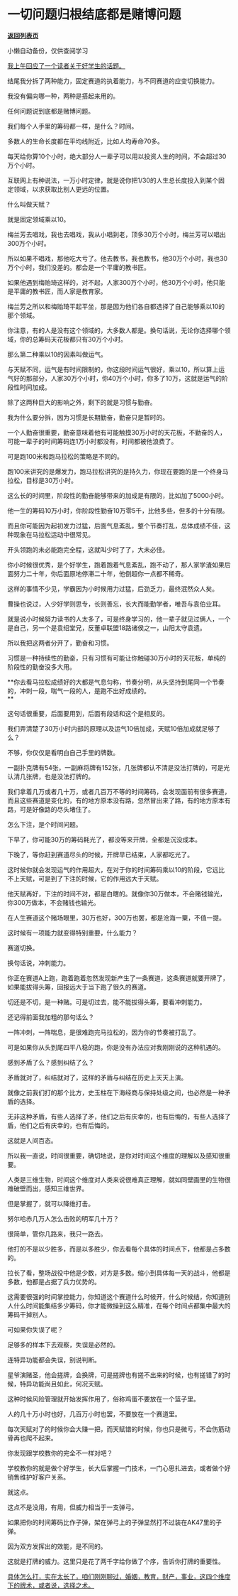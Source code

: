 # 一切问题归根结底都是赌博问题

[**返回列表页**](/gzh/记忆承载3)

小懒自动备份，仅供查阅学习

[我上午回应了一个读者关于好学生的话题。  
](http://mp.weixin.qq.com/s?__biz=MzU0MjYwNDU2Mw==&mid=2247511484&idx=1&sn=642b206ce2e171098b4ca8a6ceee54e1&chksm=fb1ac1c0cc6d48d64a0da30915c27e2bd214e11d2b4cb3051722201b5ec87df6e6ba1abbde28&scene=21#wechat_redirect)

结尾我分拆了两种能力，固定赛道的执着能力，与不同赛道的应变切换能力。

我没有偏向哪一种，两种是搭起来用的。  

任何问题说到底都是赌博问题。  

我们每个人手里的筹码都一样，是什么？时间。  

多数人的生命长度都在平均线附近，比如人均寿命70多。

每天给你算10个小时，绝大部分人一辈子可以用以投资人生的时间，不会超过30万个小时。  

互联网上有种说法，一万小时定律，就是说你把1/30的人生总长度投入到某个固定领域，以求获取比别人更远的位置。  

什么叫做天赋？  

就是固定领域乘以10。

梅兰芳去唱戏，我也去唱戏，我从小唱到老，顶多30万个小时，梅兰芳可以唱出300万个小时。

所以如果不唱戏，那他吃大亏了。他去教书，我也教书，他30万个小时，我也30万个小时，我们没差的。都会是一个平庸的教书匠。

如果他遇到梅贻琦这样的，对不起，人家300万个小时，他30万个小时，他只能是平庸的教书匠，而人家是教育家。

梅兰芳之所以和梅贻琦平起平坐，那是因为他们各自都选择了自己能够乘以10的那个领域。

你注意，有的人是没有这个领域的，大多数人都是。换句话说，无论你选择哪个领域，你的总筹码天花板都只有30万个小时。

那么第二种乘以10的因素叫做运气。  

与天赋不同，运气是有时间限制的，你这段时间运气很好，乘以10，所以算上运气好的那部分，人家30万个小时，你40万个小时，你多了10万，这就是运气的阶段性时间加成。  

除了这两种巨大的影响之外，剩下的就是习惯与勤奋。  

我为什么要分拆，因为习惯是长期勤奋，勤奋只是暂时的。  

一个人勤奋很重要，勤奋意味着他有可能触摸30万小时的天花板，不勤奋的人，可能一辈子的时间筹码连1万小时都没有，时间都被他浪费了。  

可是跑100米和跑马拉松的策略是不同的。  

跑100米讲究的是爆发力，跑马拉松讲究的是持久力，你现在要跑的是一个终身马拉松，目标是30万小时。

这么长的时间里，阶段性的勤奋能够带来的加成是有限的，比如加了5000小时。  

他一生的筹码10万小时，你阶段性勤奋10万零5千，比他多些，但多的十分有限。  

而且你可能因为起初发力过猛，后面气息紊乱，整个节奏打乱，总体成绩不佳，这种现象在马拉松运动中很常见。  

开头领跑的未必能跑完全程，这就叫少时了了，大未必佳。  

你小时候很优秀，是个好学生，跑着跑着气息紊乱，跑不动了，那人家学渣如果后面努力二十年，你后面原地停滞二十年，他倒超你一点都不稀奇。  

这样的事情不少见，学霸因为小时候用力过猛，后劲乏力，最终泯然众人矣。  

曹操也说过，人少好学则思专，长则善忘，长大而能勤学者，唯吾与袁伯业耳。

就是说小时候努力读书的人太多了，可是终身学习的，他一辈子就见过俩人，一个是自己，另一个是袁绍堂兄，反董卓联盟18路诸侯之一，山阳太守袁遗。

所以我把这两者分开了，勤奋和习惯。  

习惯是一种持续性的勤奋，只有习惯有可能让你触碰30万小时的天花板，单纯的阶段性的勤奋没多大用。

 **你去看马拉松成绩好的大都是气息匀称，节奏分明，从头坚持到尾同一个节奏的，冲刺一段，喘气一段的人，是跑不出好成绩的。  
**

这句话很重要，后面要用到，后面有段话和这个是相反的。  

我们弄清楚了30万小时内部的原理以及运气10倍加成，天赋10倍加成就足够了么？  

不够，你仅仅是看明白自己手里的牌数。  

一副扑克牌有54张，一副麻将牌有152张，几张牌都认不清是没法打牌的，可是光认清几张牌，也是没法打牌的。  

我们拿着几万或者几十万，或者几百万不等的时间筹码，会发现面前有很多赛道，而且这些赛道是变化的，有的地方原本没有路，忽然冒出来了路，有的地方原本有路，可是好像路的尽头堵住了。  

怎么下注，是个时间问题。  

下早了，你可能30万的筹码耗光了，都没等来开牌，全都是沉没成本。  

下晚了，等你赶到赛道尽头的时候，开牌早已结束，人家都吃光了。

这时候你就会发现运气的作用超大，在对于你的时间筹码乘以10的阶段，它远比不上天赋，可是到了下注的时候，它的作用远大于天赋。  

他天赋再好，下注的时间不对，都是白瞎的。就像你30万做本，不会赌钱输光，你300万做本，不会赌钱也输光。  

在人生赛道这个赌场眼里，30万也好，300万也罢，都是沧海一粟，不值一提。  

这时候有一项能力就变得特别重要，什么能力？  

赛道切换。

换句话说，冲刺能力。  

你正在赛道A上跑，跑着跑着忽然发现新产生了一条赛道，这条赛道就要开牌了，如果能拔得头筹，回报远大于当下跑了很久的赛道。

切还是不切，是一种赌。可是切过去，能不能拔得头筹，要看冲刺能力。  

还记得前面我加粗的那句话么？  

一阵冲刺，一阵喘息，是很难跑完马拉松的，因为你的节奏被打乱了。  

可是如果你从头到尾四平八稳的跑，你是没有办法应对我刚刚说的这种机遇的。  

感到矛盾了么？感到纠结了么？  

矛盾就对了，纠结就对了，这样的矛盾与纠结在历史上天天上演。  

就像之前我们打的那个比方，史玉柱在下海经商与保持处级之间，也必然是一种矛盾的选择。  

无非这种矛盾，有些人选择了矛，他们之后有庆幸的，也有后悔的，有些人选择了盾，他们之后有庆幸的，也有后悔的。  

这就是人间百态。

所以我一直说，时间很重要，确切地说，是你对时间这个维度的理解以及感知很重要。

人类是三维生物，时间这个维度对人类来说很难真正理解，就如同壁画里的生物很难破壁而出，感知三维世界。  

但是掌握了，就可以降维打击。  

努尔哈赤几万人怎么击败的明军几十万？  

很简单，管你几路来，我只一路去。

他打的不是以少胜多，而是以多胜少，你去看每个具体的时间点下，他都是占多数的。

拉长了看，整场战役中他是少数，对方是多数。缩小到具体每一天的战斗，他都是多数，他都是占据了兵力优势的。

这需要很强的时间掌控能力，你知道这个赛道什么时候开，什么时候结，你知道别人什么时间能集结多少筹码，你才能微操到这么精准，在每个时间点都集中最大的筹码干掉别人。  

可如果你失误了呢？  

足够多的样本下去观察，失误是必然的。

连特异功能都会失误，别说判断。

星爷演赌圣，他会搓牌，会换牌，可是搓牌也有搓不出来的时候，也有搓错了的时候，特异功能尚且如此，何况天赋。

这种时候风险管理就开始发挥作用了，俗称鸡蛋不要放在一个篮子里。  

人的几十万小时也好，几百万小时也罢，不要放在一个赛道里。  

每次天赋对了的时候你会大赚一把，而天赋错的时候，你也只是微亏，不会伤筋动骨再也爬不起来。

你发现跟学校教你的完全不一样对吧？  

学校教你的就是做个好学生，长大后掌握一门技术，一门心思扎进去，或者做个好销售维护好客户关系。

就这点。  

这点不是没用，有用，但威力相当于一支弹弓。

如果把你的时间筹码比作子弹，架在弹弓上的子弹显然打不过装在AK47里的子弹。  

因为双方发挥出的效能，是不同的。  

这就是打牌的威力。这里只是花了两千字给你做了个序，告诉你打牌的重要性。

[具体怎么打，实在太长了，咱们刚刚聊过，婚姻，教育，财产，事业，这四个维度下的牌术，或者说，选择之术。](http://mp.weixin.qq.com/s?__biz=Mzg4MTg2MzU3Mg==&mid=2247484138&idx=1&sn=9275e2389c3a93640f16a15de7db2c65&chksm=cf5e3c11f829b50720306749444e142a897e3f2b6fea69799599f2b0cb075233ba6af757dec5&scene=21#wechat_redirect)

